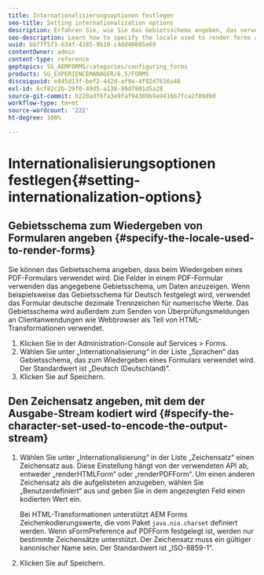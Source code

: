```yaml
---
title: Internationalisierungsoptionen festlegen
seo-title: Setting internationalization options
description: Erfahren Sie, wie Sie das Gebietsschema angeben, das verwendet wird, um Formulare zu rendern, und wie Sie den Zeichensatz angeben, mit dem der Ausgabe-Stream kodiert wird.
seo-description: Learn how to specify the locale used to render forms and how to specify the character set used to encode the output stream.
uuid: bb77f5f3-634f-4285-9b10-c4dd40085e69
contentOwner: admin
content-type: reference
geptopics: SG_AEMFORMS/categories/configuring_forms
products: SG_EXPERIENCEMANAGER/6.5/FORMS
discoiquuid: e845d13f-bef2-442d-af9a-4f92d7616a46
exl-id: 6cf82c2b-29f0-49d5-a138-99d7801d5a28
source-git-commit: b220adf6fa3e9faf94389b9a9416b7fca2f89d9d
workflow-type: tm+mt
source-wordcount: '222'
ht-degree: 100%

---
```


# Internationalisierungsoptionen festlegen{#setting-internationalization-options}

## Gebietsschema zum Wiedergeben von Formularen angeben {#specify-the-locale-used-to-render-forms}

Sie können das Gebietsschema angeben, dass beim Wiedergeben eines PDF-Formulars verwendet wird. Die Felder in einem PDF-Formular verwenden das angegebene Gebietsschema, um Daten anzuzeigen. Wenn beispielsweise das Gebietsschema für Deutsch festgelegt wird, verwendet das Formular deutsche dezimale Trennzeichen für numerische Werte. Das Gebietsschema wird außerdem zum Senden von Überprüfungsmeldungen an Clientanwendungen wie Webbrowser als Teil von HTML-Transformationen verwendet.

1. Klicken Sie in der Administration-Console auf Services > Forms.
1. Wählen Sie unter „Internationalisierung“ in der Liste „Sprachen“ das Gebietsschema, das zum Wiedergeben eines Formulars verwendet wird. Der Standardwert ist „Deutsch (Deutschland)“.
1. Klicken Sie auf Speichern.

## Den Zeichensatz angeben, mit dem der Ausgabe-Stream kodiert wird {#specify-the-character-set-used-to-encode-the-output-stream}

1. Wählen Sie unter „Internationalisierung“ in der Liste „Zeichensatz“ einen Zeichensatz aus. Diese Einstellung hängt von der verwendeten API ab, entweder „renderHTMLForm“ oder „renderPDFForm“. Um einen anderen Zeichensatz als die aufgelisteten anzugeben, wählen Sie „Benutzerdefiniert“ aus und geben Sie in dem angezeigten Feld einen kodierten Wert ein.

   Bei HTML-Transformationen unterstützt AEM Forms Zeichenkodierungswerte, die vom Paket `java.nio.charset` definiert werden. Wenn sFormPreference auf PDFForm festgelegt ist, werden nur bestimmte Zeichensätze unterstützt. Der Zeichensatz muss ein gültiger kanonischer Name sein. Der Standardwert ist „ISO-8859-1“.

1. Klicken Sie auf Speichern.
